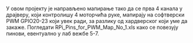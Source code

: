 У овом пројекту је направљено мапирање тако да сe
прва 4 канала у драјверу,
који контролишу 4 моторчића руке,
мапирају на софтверски PWM GPIO20-23 који увек ради,
за разлику од хардверског који уме да закаже.
Погледати RPi_Pins_for_PWM_Map_No_1.xls како се повезују пинови,
евентуално у лаб вежбе 5-7.